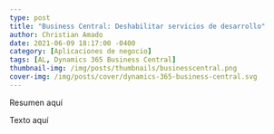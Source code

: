 ```yaml
---
type: post
title: "Business Central: Deshabilitar servicios de desarrollo"
author: Christian Amado
date: 2021-06-09 18:17:00 -0400
category: [Aplicaciones de negocio]
tags: [AL, Dynamics 365 Business Central]
thumbnail-img: /img/posts/thumbnails/businesscentral.png
cover-img: /img/posts/cover/dynamics-365-business-central.svg
---
```


Resumen aquí 

<!--more-->

Texto aquí